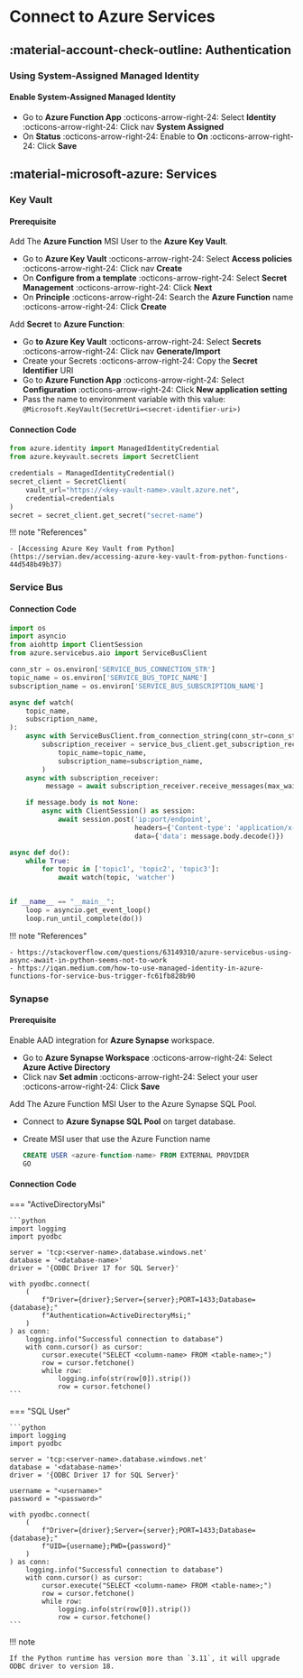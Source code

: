 # Connect to Azure Services

## :material-account-check-outline: Authentication

### Using System-Assigned Managed Identity

#### Enable System-Assigned Managed Identity

- Go to **Azure Function App** :octicons-arrow-right-24: Select **Identity**
  :octicons-arrow-right-24: Click nav **System Assigned**
- On **Status** :octicons-arrow-right-24: Enable to **On** :octicons-arrow-right-24:
  Click **Save**

## :material-microsoft-azure: Services

### Key Vault

#### Prerequisite

Add The **Azure Function** MSI User to the **Azure Key Vault**.

- Go to **Azure Key Vault** :octicons-arrow-right-24: Select **Access policies**
  :octicons-arrow-right-24: Click nav **Create**
- On **Configure from a template** :octicons-arrow-right-24: Select **Secret Management**
  :octicons-arrow-right-24: Click **Next**
- On **Principle** :octicons-arrow-right-24: Search the **Azure Function** name
  :octicons-arrow-right-24: Click **Create**

Add **Secret** to **Azure Function**:

- Go **to Azure Key Vault** :octicons-arrow-right-24: Select **Secrets**
  :octicons-arrow-right-24: Click nav **Generate/Import**
- Create your Secrets :octicons-arrow-right-24: Copy the **Secret Identifier** URI
- Go to **Azure Function App** :octicons-arrow-right-24: Select **Configuration**
  :octicons-arrow-right-24: Click **New application setting**
- Pass the name to environment variable with this value:
  `@Microsoft.KeyVault(SecretUri=<secret-identifier-uri>)`

#### Connection Code

```python
from azure.identity import ManagedIdentityCredential
from azure.keyvault.secrets import SecretClient

credentials = ManagedIdentityCredential()
secret_client = SecretClient(
    vault_url="https://<key-vault-name>.vault.azure.net",
    credential=credentials
)
secret = secret_client.get_secret("secret-name")
```

!!! note "References"

    - [Accessing Azure Key Vault from Python](https://servian.dev/accessing-azure-key-vault-from-python-functions-44d548b49b37)

### Service Bus

#### Connection Code

```python
import os
import asyncio
from aiohttp import ClientSession
from azure.servicebus.aio import ServiceBusClient

conn_str = os.environ['SERVICE_BUS_CONNECTION_STR']
topic_name = os.environ['SERVICE_BUS_TOPIC_NAME']
subscription_name = os.environ['SERVICE_BUS_SUBSCRIPTION_NAME']

async def watch(
    topic_name,
    subscription_name,
):
    async with ServiceBusClient.from_connection_string(conn_str=conn_str) as service_bus_client:
        subscription_receiver = service_bus_client.get_subscription_receiver(
            topic_name=topic_name,
            subscription_name=subscription_name,
        )
    async with subscription_receiver:
         message = await subscription_receiver.receive_messages(max_wait_time=1)

    if message.body is not None:
        async with ClientSession() as session:
            await session.post('ip:port/endpoint',
                               headers={'Content-type': 'application/x-www-form-urlencoded'},
                               data={'data': message.body.decode()})

async def do():
    while True:
        for topic in ['topic1', 'topic2', 'topic3']:
            await watch(topic, 'watcher')


if __name__ == "__main__":
    loop = asyncio.get_event_loop()
    loop.run_until_complete(do())
```

!!! note "References"

    - https://stackoverflow.com/questions/63149310/azure-servicebus-using-async-await-in-python-seems-not-to-work
    - https://iqan.medium.com/how-to-use-managed-identity-in-azure-functions-for-service-bus-trigger-fc61fb828b90

### Synapse

#### Prerequisite

Enable AAD integration for **Azure Synapse** workspace.

- Go to **Azure Synapse Workspace** :octicons-arrow-right-24: Select **Azure Active Directory**
- Click nav **Set admin** :octicons-arrow-right-24: Select your user :octicons-arrow-right-24:
  Click **Save**

Add The Azure Function MSI User to the Azure Synapse SQL Pool.

- Connect to **Azure Synapse SQL Pool** on target database.
- Create MSI user that use the Azure Function name

    ```sql
    CREATE USER <azure-function-name> FROM EXTERNAL PROVIDER
    GO
    ```

#### Connection Code

=== "ActiveDirectoryMsi"

    ```python
    import logging
    import pyodbc

    server = 'tcp:<server-name>.database.windows.net'
    database = '<database-name>'
    driver = '{ODBC Driver 17 for SQL Server}'

    with pyodbc.connect(
        (
            f"Driver={driver};Server={server};PORT=1433;Database={database};"
            f"Authentication=ActiveDirectoryMsi;"
        )
    ) as conn:
        logging.info("Successful connection to database")
        with conn.cursor() as cursor:
            cursor.execute("SELECT <column-name> FROM <table-name>;")
            row = cursor.fetchone()
            while row:
                logging.info(str(row[0]).strip())
                row = cursor.fetchone()
    ```

=== "SQL User"

    ```python
    import logging
    import pyodbc

    server = 'tcp:<server-name>.database.windows.net'
    database = '<database-name>'
    driver = '{ODBC Driver 17 for SQL Server}'

    username = "<username>"
    password = "<password>"

    with pyodbc.connect(
        (
            f"Driver={driver};Server={server};PORT=1433;Database={database};"
            f"UID={username};PWD={password}"
        )
    ) as conn:
        logging.info("Successful connection to database")
        with conn.cursor() as cursor:
            cursor.execute("SELECT <column-name> FROM <table-name>;")
            row = cursor.fetchone()
            while row:
                logging.info(str(row[0]).strip())
                row = cursor.fetchone()
    ```

!!! note

    If the Python runtime has version more than `3.11`, it will upgrade ODBC driver to version 18.
